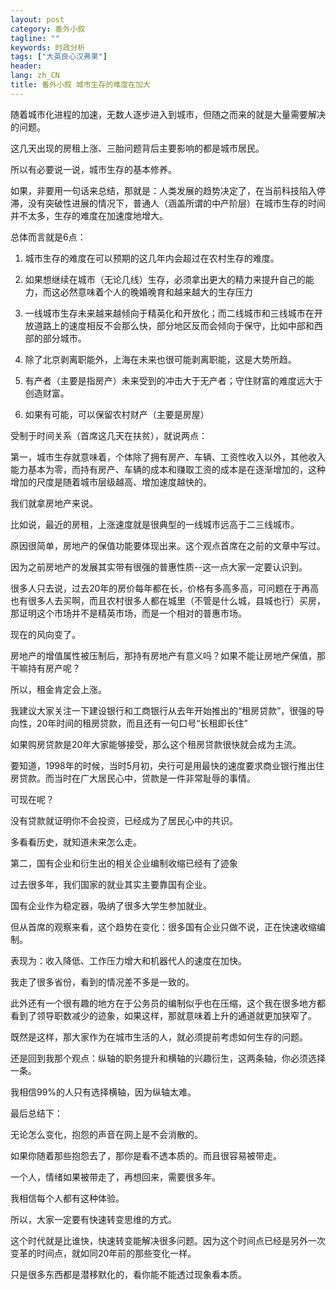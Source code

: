 ```yaml
---
layout: post
category: 番外小叙
tagline: ""
keywords: 时政分析
tags: ["大英良心汉弗莱"]
header:
lang: zh_CN 
title: 番外小叙 城市生存的难度在加大 
---
```


随着城市化进程的加速，无数人逐步进入到城市，但随之而来的就是大量需要解决的问题。

这几天出现的房租上涨、三胎问题背后主要影响的都是城市居民。

所以有必要说一说，城市生存的基本修养。

如果，非要用一句话来总结，那就是：人类发展的趋势决定了，在当前科技陷入停滞，没有突破性进展的情况下，普通人（涵盖所谓的中产阶层）在城市生存的时间并不太多，生存的难度在加速度地增大。

总体而言就是6点：

1. 城市生存的难度在可以预期的这几年内会超过在农村生存的难度。

2. 如果想继续在城市（无论几线）生存，必须拿出更大的精力来提升自己的能力，而这必然意味着个人的晚婚晚育和越来越大的生存压力

3. 一线城市生存未来越来越倾向于精英化和开放化；而二线城市和三线城市在开放道路上的速度相反不会那么快，部分地区反而会倾向于保守，比如中部和西部的部分城市。

4. 除了北京剥离职能外，上海在未来也很可能剥离职能，这是大势所趋。

5. 有产者（主要是指房产）未来受到的冲击大于无产者；守住财富的难度远大于创造财富。

6. 如果有可能，可以保留农村财产（主要是房屋）

受制于时间关系（首席这几天在扶贫），就说两点：

第一，城市生存就意味着，个体除了拥有房产、车辆、工资性收入以外，其他收入能力基本为零，而持有房产、车辆的成本和赚取工资的成本是在逐渐增加的，这种增加的尺度是随着城市层级越高、增加速度越快的。

我们就拿房地产来说。

比如说，最近的房租，上涨速度就是很典型的一线城市远高于二三线城市。

原因很简单，房地产的保值功能要体现出来。这个观点首席在之前的文章中写过。

因为之前房地产的发展其实带有很强的普惠性质--这一点大家一定要认识到。

很多人只去说，过去20年的房价每年都在长，价格有多高多高，可问题在于再高也有很多人去买啊，而且农村很多人都在城里（不管是什么城，县城也行）买房，那证明这个市场并不是精英市场，而是一个相对的普惠市场。

现在的风向变了。

房地产的增值属性被压制后，那持有房地产有意义吗？如果不能让房地产保值，那干嘛持有房产呢？

所以，租金肯定会上涨。

我建议大家关注一下建设银行和工商银行从去年开始推出的“租房贷款”，很强的导向性，20年时间的租房贷款，而且还有一句口号“长租即长住”

如果购房贷款是20年大家能够接受，那么这个租房贷款很快就会成为主流。

要知道，1998年的时候，当时5月初，央行可是用最快的速度要求商业银行推出住房贷款。而当时在广大居民心中，贷款是一件非常耻辱的事情。

可现在呢？

没有贷款就证明你不会投资，已经成为了居民心中的共识。

多看看历史，就知道未来怎么走。

第二，国有企业和衍生出的相关企业编制收缩已经有了迹象

过去很多年，我们国家的就业其实主要靠国有企业。

国有企业作为稳定器，吸纳了很多大学生参加就业。

但从首席的观察来看，这个趋势在变化：很多国有企业只做不说，正在快速收缩编制。

表现为：收入降低、工作压力增大和机器代人的速度在加快。

我走了很多省份，看到的情况差不多是一致的。

此外还有一个很有趣的地方在于公务员的编制似乎也在压缩，这个我在很多地方都看到了领导职数减少的迹象，如果这样，那就意味着上升的通道就更加狭窄了。

既然是这样，那大家作为在城市生活的人，就必须提前考虑如何生存的问题。

还是回到我那个观点：纵轴的职务提升和横轴的兴趣衍生，这两条轴，你必须选择一条。

我相信99%的人只有选择横轴，因为纵轴太难。

最后总结下：

无论怎么变化，抱怨的声音在网上是不会消散的。

如果你随着那些抱怨去了，那你是看不透本质的。而且很容易被带走。

一个人，情绪如果被带走了，再想回来，需要很多年。

我相信每个人都有这种体验。

所以，大家一定要有快速转变思维的方式。

这个时代就是比谁快，快速转变能解决很多问题。因为这个时间点已经是另外一次变革的时间点，就如同20年前的那些变化一样。

只是很多东西都是潜移默化的，看你能不能透过现象看本质。

